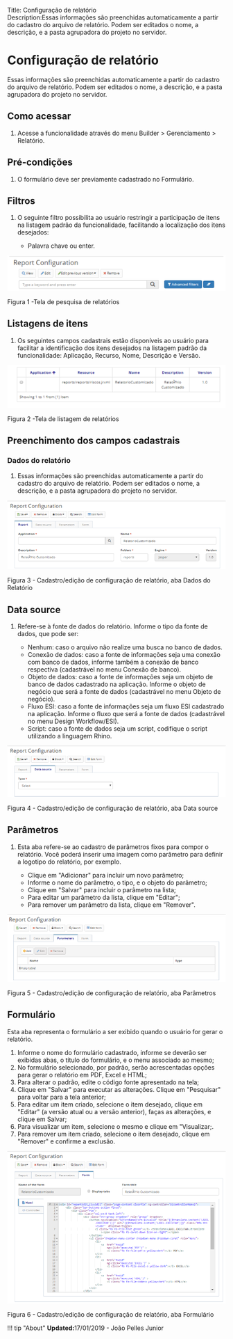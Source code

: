 Title: Configuração de relatório    
Description:Essas informações são preenchidas automaticamente a partir do cadastro do arquivo de relatório. Podem ser editados o nome, a descrição, e a pasta agrupadora do projeto no servidor.   

# Configuração de relatório   

Essas informações são preenchidas automaticamente a partir do cadastro do arquivo de relatório. Podem ser editados o nome, a descrição, e a pasta agrupadora do projeto no servidor.   

## Como acessar 

1. Acesse a funcionalidade através do menu Builder > Gerenciamento > Relatório.

## Pré-condições

1. O formulário deve ser previamente cadastrado no Formulário. 

## Filtros 

1. O seguinte filtro possibilita ao usuário restringir a participação de itens na listagem padrão da funcionalidade, facilitando a localização dos itens desejados:   

    * Palavra chave ou enter.    

![Screenshot](images/Report-setup-fig01.png)

Figura 1 -Tela de pesquisa de relatórios     

## Listagens de itens

1. Os seguintes campos cadastrais estão disponíveis ao usuário para facilitar a identificação dos itens desejados na listagem padrão da funcionalidade: Aplicação, Recurso, Nome, Descrição e Versão.  

![Screenshot](images/Report-setup-fig02.png)

Figura 2 -Tela de listagem de relatórios    

## Preenchimento dos campos cadastrais  

### Dados do relatório

1. Essas informações são preenchidas automaticamente a partir do cadastro do arquivo de relatório. Podem ser editados o nome, a descrição, e a pasta agrupadora do projeto no servidor.    

![Screenshot](images/Report-setup-fig03.png)

Figura 3 - Cadastro/edição de configuração de relatório, aba Dados do Relatório    

## Data source

1. Refere-se à fonte de dados do relatório. Informe o tipo da fonte de dados, que pode ser:   

    - Nenhum: caso o arquivo não realize uma busca no banco de dados.    
    - Conexão de dados: caso a fonte de informações seja uma conexão com banco de dados, informe também a conexão de banco respectiva       (cadastrável no menu Conexão de banco).   
    - Objeto de dados: caso a fonte de informações seja um objeto de banco de dados cadastrado na aplicação. Informe o objeto de negócio      que será a fonte de dados (cadastrável no menu Objeto de negócio).    
    - Fluxo ESI: caso a fonte de informações seja um fluxo ESI cadastrado na aplicação. Informe o fluxo que será a fonte de dados           (cadastrável no menu Design Workflow/ESI).    
    - Script: caso a fonte de dados seja um script, codifique o script utilizando a linguagem Rhino.    

![Screenshot](images/Report-setup-fig04.png)

Figura 4 - Cadastro/edição de configuração de relatório, aba Data source    

## Parâmetros   

1. Esta aba refere-se ao cadastro de parâmetros fixos para compor o relatório. Você poderá inserir uma imagem como parâmetro para definir a logotipo do relatório, por exemplo.   

    - Clique em "Adicionar" para incluir um novo parâmetro;    
    - Informe o nome do parâmetro, o tipo, e o objeto do parâmetro;   
    - Clique em "Salvar" para incluir o parâmetro na lista;  
    - Para editar um parâmetro da lista, clique em "Editar";   
    - Para remover um parâmetro da lista, clique em "Remover".  

![Screenshot](images/Report-setup-fig05.png)

Figura 5 - Cadastro/edição de configuração de relatório, aba Parâmetros    

## Formulário

Esta aba representa o formulário a ser exibido quando o usuário for gerar o relatório.    

1. Informe o nome do formulário cadastrado, informe se deverão ser exibidas abas, o título do formulário, e o menu associado ao mesmo;    
2. No formulário selecionado, por padrão, serão acrescentadas opções para gerar o relatório em PDF, Excel e HTML;    
3. Para alterar o padrão, edite o código fonte apresentado na tela;  
4. Clique em "Salvar" para executar as alterações. Clique em "Pesquisar" para voltar para a tela anterior;   
5. Para editar um item criado, selecione o item desejado, clique em "Editar" (a versão atual ou a versão anterior), faças as alterações, e clique em Salvar;   
6. Para visualizar um item, selecione o mesmo e clique em "Visualizar;.   
7. Para remover um item criado, selecione o item desejado, clique em "Remover" e confirme a exclusão.    

![Screenshot](images/Report-setup-fig06.png)

Figura 6 - Cadastro/edição de configuração de relatório, aba Formulário  


!!! tip "About"
    <b>Updated:</b>17/01/2019 - João Pelles Junior
